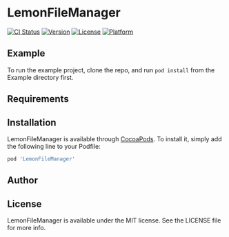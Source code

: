 # LemonFileManager

[![CI Status](https://img.shields.io/travis/lemon/LemonFileManager.svg?style=flat)](https://travis-ci.org/lemon/LemonFileManager)
[![Version](https://img.shields.io/cocoapods/v/LemonFileManager.svg?style=flat)](https://cocoapods.org/pods/LemonFileManager)
[![License](https://img.shields.io/cocoapods/l/LemonFileManager.svg?style=flat)](https://cocoapods.org/pods/LemonFileManager)
[![Platform](https://img.shields.io/cocoapods/p/LemonFileManager.svg?style=flat)](https://cocoapods.org/pods/LemonFileManager)

## Example

To run the example project, clone the repo, and run `pod install` from the Example directory first.

## Requirements

## Installation

LemonFileManager is available through [CocoaPods](https://cocoapods.org). To install
it, simply add the following line to your Podfile:

```ruby
pod 'LemonFileManager'
```

## Author

## License

LemonFileManager is available under the MIT license. See the LICENSE file for more info.
